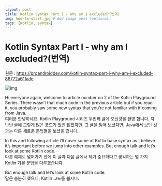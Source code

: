 ```yaml
---
layout: post
title: Kotlin Syntax Part I - why am I excluded?(번역)
img: how-to-start.jpg # Add image post (optional)
tags: [Kotlin, syntax]
---
```




# Kotlin Syntax Part I - why am I excluded?(번역)

원문 : https://proandroiddev.com/kotlin-syntax-part-i-why-am-i-excluded-86772a61fade

![img](https://cdn-images-1.medium.com/max/2000/1*QcHZLfsT95RIkww_2Hoqyg.png)


Hi everyone again, welcome to article number on 2 of the Kotlin Playground Series. There wasn’t that much code in the previous article but if you read it, you probably saw some new syntax that you’re not familiar with if coming from Java.  
여러분 안녕하세요, Kotlin Playground 시리즈 두번째 글에 오신것을 환영 합니다. 지난번 글에 그렇게 많은 코드가 있진 않았지만, 그 글을 읽어 보셨다면, Java에서 보던 것과는 다른 새로운 문법들을 보셨을 겁니다.

In this and following article I’ll cover some of Kotlin base syntax as I believe it’s important before we jump into other examples. But enough talk and let’s look at some Kotlin code.  
다른 예제로 넘어가기 전에 이 글과 다음 글에서 제가 중요하다고 생각하는 몇 가지 Kotlin 기본 문법을 다루겠습니다. 

But enough talk and let’s look at some Kotlin code.  
말은 충분히 했으니, Kotlin 코드를 봅시다.




